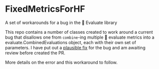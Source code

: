 # FixedMetricsForHF
A set of workarounds for a bug in the 🤗 Evaluate library 

This repo contains a number of classes created to work around a current bug that disallows one from `combine`-ing multiple 🤗 evaluate metrics into a evaluate.CombinedEvaluations object, each with their own set of parameters. I have put out a [plausible fix](https://github.com/huggingface/evaluate/issues/462#issuecomment-2448686687) for the bug and am awaiting review before created the PR.

More details on the error and this workaround to follow.
